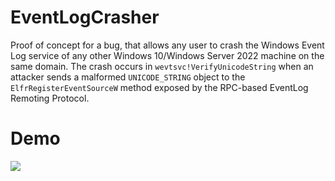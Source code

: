 # EventLogCrasher
Proof of concept for a bug, that allows any user to crash the Windows Event Log service of any other Windows 10/Windows Server 2022 machine on the same domain. The crash occurs in `wevtsvc!VerifyUnicodeString` when an attacker sends a malformed `UNICODE_STRING` object to the `ElfrRegisterEventSourceW` method exposed by the RPC-based EventLog Remoting Protocol.

# Demo
![](https://github.com/floesen/EventLogCrasher/demo.gif)

